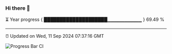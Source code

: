 ### Hi there 👋

⏳ Year progress { ████████████████████▁▁▁▁▁▁▁▁▁▁ } 69.49 %

---

⏰ Updated on Wed, 11 Sep 2024 07:37:16 GMT

![Progress Bar CI](https://github.com/IshwaranRudhara/GIT-ACTION/workflows/Progress%20Bar%20CI/badge.svg)
